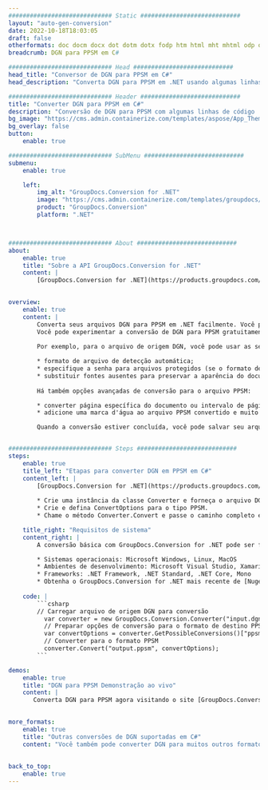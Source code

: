 ```yaml
---
############################# Static ############################
layout: "auto-gen-conversion"
date: 2022-10-18T18:03:05
draft: false
otherformats: doc docm docx dot dotm dotx fodp htm html mht mhtml odp odt otp pot potm potx pps ppsm ppsx ppt pptm pptx rtf
breadcrumb: DGN para PPSM em C#

############################# Head ############################
head_title: "Conversor de DGN para PPSM em C#"
head_description: "Converta DGN para PPSM em .NET usando algumas linhas de código. Use a API de conversão de documentos do GroupDocs para converter mais de 160 formatos de arquivo."

############################# Header ############################
title: "Converter DGN para PPSM em C#"
description: "Conversão de DGN para PPSM com algumas linhas de código .NET"
bg_image: "https://cms.admin.containerize.com/templates/aspose/App_Themes/V3/images/bg/header1.png"
bg_overlay: false
button:
    enable: true

############################# SubMenu ############################
submenu:
    enable: true

    left:
        img_alt: "GroupDocs.Conversion for .NET"
        image: "https://cms.admin.containerize.com/templates/groupdocs/images/product-logos/90x90-noborder/groupdocs-conversion-net.png"
        product: "GroupDocs.Conversion"
        platform: ".NET"



############################# About ############################
about:
    enable: true
    title: "Sobre a API GroupDocs.Conversion for .NET"
    content: |
        [GroupDocs.Conversion for .NET](https://products.groupdocs.com/conversion/net/) pode ser usado para converter Microsoft Word, Excel, PowerPoint, PDF, Visio e outros formatos. GroupDocs.Conversion é uma API independente que é adequada para sistemas internos e de back-end onde é necessário alto desempenho. Não depende de nenhum software como Microsoft ou Open Office.
    

overview:
    enable: true
    content: |
        Converta seus arquivos DGN para PPSM em .NET facilmente. Você pode usar apenas algumas linhas de código C# em qualquer plataforma de sua escolha, como - Windows, Linux, macOS.
        Você pode experimentar a conversão de DGN para PPSM gratuitamente e avaliar a qualidade dos resultados da conversão. Juntamente com cenários de conversão de arquivo simples, você pode tentar opções mais avançadas para carregar o arquivo de origem DGN e para salvar o resultado de saída PPSM. 
        
        Por exemplo, para o arquivo de origem DGN, você pode usar as seguintes opções de carregamento:

        * formato de arquivo de detecção automática;
        * especifique a senha para arquivos protegidos (se o formato de arquivo suportar);
        * substituir fontes ausentes para preservar a aparência do documento.
        
        Há também opções avançadas de conversão para o arquivo PPSM:

        * converter página específica do documento ou intervalo de páginas;
        * adicione uma marca d'água ao arquivo PPSM convertido e muito mais.

        Quando a conversão estiver concluída, você pode salvar seu arquivo PPSM no caminho do arquivo local ou em qualquer armazenamento de terceiros, como FTP, Amazon S3, Google Drive, Dropbox etc. Observe - para converter DGN para {{ TO}} não há necessidade de nenhum software adicional instalado - como MS Office, Open Office, Adobe Acrobat Reader etc.


############################# Steps ############################
steps:
    enable: true
    title_left: "Etapas para converter DGN em PPSM em C#"
    content_left: |
        [GroupDocs.Conversion for .NET](https://products.groupdocs.com/conversion/net/) torna mais fácil para os desenvolvedores converter um arquivo DGN para PPSM com algumas linhas de código.
        
        * Crie uma instância da classe Converter e forneça o arquivo DGN com o caminho completo
        * Crie e defina ConvertOptions para o tipo PPSM.
        * Chame o método Converter.Convert e passe o caminho completo e o formato (PPSM) como parâmetro

    title_right: "Requisitos de sistema"
    content_right: |
        A conversão básica com GroupDocs.Conversion for .NET pode ser feita em apenas algumas etapas simples. Nossas APIs são suportadas em todas as principais plataformas e sistemas operacionais. Antes de executar o código abaixo, certifique-se de ter os seguintes pré-requisitos instalados em seu sistema.

        * Sistemas operacionais: Microsoft Windows, Linux, MacOS
        * Ambientes de desenvolvimento: Microsoft Visual Studio, Xamarin, MonoDevelop
        * Frameworks: .NET Framework, .NET Standard, .NET Core, Mono
        * Obtenha o GroupDocs.Conversion for .NET mais recente de [Nuget](https://www.nuget.org/packages/groupdocs.conversion)
         
    code: |
        ```csharp    
        // Carregar arquivo de origem DGN para conversão
          var converter = new GroupDocs.Conversion.Converter("input.dgn");
          // Preparar opções de conversão para o formato de destino PPSM
          var convertOptions = converter.GetPossibleConversions()["ppsm"].ConvertOptions;
          // Converter para o formato PPSM
          converter.Convert("output.ppsm", convertOptions);
        ```

demos:
    enable: true
    title: "DGN para PPSM Demonstração ao vivo"
    content: |
       Converta DGN para PPSM agora visitando o site [GroupDocs.Conversion App](https://products.groupdocs.app/conversion/family). A demonstração online tem as seguintes vantagens
          

more_formats:
    enable: true
    title: "Outras conversões de DGN suportadas em C#"
    content: "Você também pode converter DGN para muitos outros formatos de arquivo. Por favor, veja a lista abaixo."
       
       
back_to_top:
    enable: true
---
```

